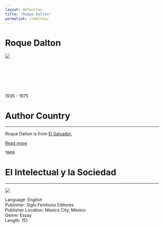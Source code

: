 ```yaml
---
layout: defaultau
title: "Roque Dalton"
permalink: /rdalton/
---
```

<!-- partial:index.partial.html -->
<div class="content">
    <h1>Roque Dalton</h1>
    <div class="quote">
        <div><img src="https://ca-times.brightspotcdn.com/dims4/default/e0d1190/2147483647/strip/true/crop/600x338+0+31/resize/1200x675!/quality/80/?url=https%3A%2F%2Fcalifornia-times-brightspot.s3.amazonaws.com%2Fdd%2Ffb%2F4e2c452432ac8c6e0bda3aa6d001%2Fla-xpm-photo-2013-may-29-la-et-jc-secrets-death-salvadoran-poet-roque-dalton-20130529" class="logo"></div>
    </div>
    <div class="timeline">
        <div style="padding-bottom:100px;"></div>
        <div class="block">
            <div class="date right"><p class="right"> 1935 - 1975 </p></div>
            <div class="dot"></div>
            <div class="left first">
            <div class="author_country">
                <h1>Author Country</h1><hr>
          <div class="aclocation">   <p> Roque Dalton is from <a href="http://localhost:4000/30">El Salvador.</a></p></div>
              <div class="acreadmore">  <a href="https://en.wikipedia.org/wiki/Roque_Dalton" target="_blank">Read more</a> </div>
            </div>
            </div>
        </div>
        <div class="block">
            <div class="date left"><p class="left">1969</p></div>
            <div class="dot"></div>
            <div class="right">
                <h1>El Intelectual y la Sociedad</h1><hr>
                <p><img src="https://books.google.dm/books/content?id=XJkWAAAAYAAJ&printsec=frontcover&img=1&zoom=1&imgtk=AFLRE73TJGU4GTTay6iZcY6ijKa4yTzUVjaiv6yYYh36beHk81l-ImBMGt-hRJfqmGxF3YfwX2pRv_yLR3ktHgMXd4TA2scERiUtuf1d7lNek0DX8l5WeOkc5JNuaAUKEwPTbvN1zJMu"></p>
                <p>
                Language: English<br/>
                Publisher: Siglo Feintiuno Editores<br/>
                Publisher Location: Mexico City, Mexico<br/>
                Genre: Essay<br/>
                Length: 151
                </p>
            </div>
        </div>

</div>
<!-- partial -->
  <script src='https://cdnjs.cloudflare.com/ajax/libs/jquery/3.1.1/jquery.min.js'></script><script  src="assets/js/authorscript.js"></script>
</body>
